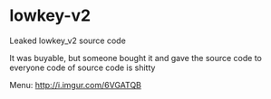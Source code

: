 # lowkey-v2

Leaked lowkey_v2 source code

It was buyable, but someone bought it and gave the source code to everyone 
code of source code is shitty

Menu: http://i.imgur.com/6VGATQB
